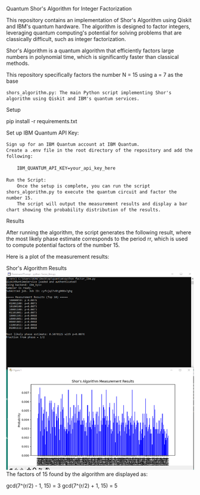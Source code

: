 
Quantum Shor's Algorithm for Integer Factorization

This repository contains an implementation of Shor's Algorithm using Qiskit and IBM's quantum hardware. The algorithm is designed to factor integers, leveraging quantum computing's potential for solving problems that are classically difficult, such as integer factorization.

Shor's Algorithm is a quantum algorithm that efficiently factors large numbers in polynomial time, which is significantly faster than classical methods.

This repository specifically factors the number N = 15 using a = 7 as the base 

    shors_algorithm.py: The main Python script implementing Shor's algorithm using Qiskit and IBM's quantum services.

Setup

pip install -r requirements.txt

Set up IBM Quantum API Key:

    Sign up for an IBM Quantum account at IBM Quantum.
    Create a .env file in the root directory of the repository and add the following:

        IBM_QUANTUM_API_KEY=your_api_key_here

    Run the Script:
        Once the setup is complete, you can run the script shors_algorithm.py to execute the quantum circuit and factor the number 15.
        The script will output the measurement results and display a bar chart showing the probability distribution of the results.

Results

After running the algorithm, the script generates the following result, where the most likely phase estimate corresponds to the period rr, which is used to compute potential factors of the number 15.

Here is a plot of the measurement results:

Shor's Algorithm Results
![](shorsalgorithmresults.png)
The factors of 15 found by the algorithm are displayed as:

  gcd(7^(r/2) - 1, 15) = 3
  gcd(7^(r/2) + 1, 15) = 5
